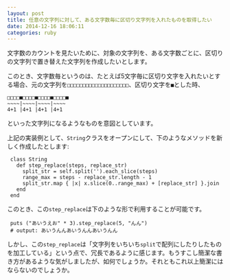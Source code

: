 ```yaml
---
layout: post
title: 任意の文字列に対して、ある文字数毎に区切り文字列を入れたものを取得したい
date: 2014-12-16 18:06:11
categories: ruby
---
```

<p>文字数のカウントを見たいために、対象の文字列を、ある文字数ごとに、区切りの文字列で置き替えた文字列を作成したいとします。</p>

<p>このとき、文字数毎というのは、たとえば5文字毎に区切り文字を入れたいとする場合、元の文字列を<code>□□□□□□□□□□□□□□□□□□□□</code>、区切り文字を<code>■</code>とした時、</p>

```
□□□□■□□□□■□□□□■□□□□■
~~~~|~~~~|~~~~|~~~~
4+1 |4+1 |4+1 |4+1
```

<p>といった文字列になるようなものを意図としています。</p>

<p>上記の実装例として、<code>String</code>クラスをオープンにして、下のようなメソッドを新しく作成したとします:</p>

```
 class String
   def step_replace(steps, replace_str)
     split_str = self.split('').each_slice(steps)
     range_max = steps - replace_str.length - 1
     split_str.map { |x| x.slice(0..range_max) + [replace_str] }.join
   end
 end
```

<p>このとき、この<code>step_replace</code>は下のような形で利用することが可能です。</p>

```
 puts ("あいうえお" * 3).step_replace(5, "んん")
 # output: あいうんんあいうんんあいうんん
```

<p>しかし、この<code>step_replace</code>は「文字列をいちいち<code>split</code>で配列にしたりしたものを加工している」という点で、冗長であるように感じます。もうすこし簡潔な書き方があるような気がしましたが、如何でしょうか。それともこれ以上簡潔にはならないのでしょうか。</p>
